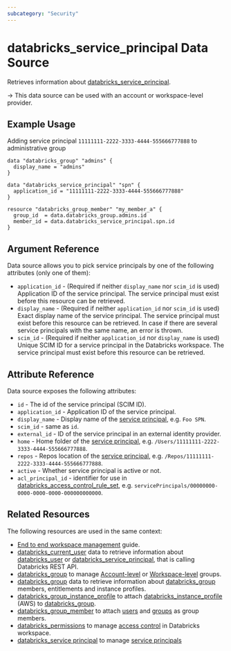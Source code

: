 ```yaml
---
subcategory: "Security"
---
```


# databricks_service_principal Data Source

Retrieves information about [databricks_service_principal](../resources/service_principal.md).

-> This data source can be used with an account or workspace-level provider.

## Example Usage

Adding service principal `11111111-2222-3333-4444-555666777888` to administrative group

```hcl
data "databricks_group" "admins" {
  display_name = "admins"
}

data "databricks_service_principal" "spn" {
  application_id = "11111111-2222-3333-4444-555666777888"
}

resource "databricks_group_member" "my_member_a" {
  group_id  = data.databricks_group.admins.id
  member_id = data.databricks_service_principal.spn.id
}
```

## Argument Reference

Data source allows you to pick service principals by one of the following attributes (only one of them):

- `application_id` - (Required if neither `display_name` nor `scim_id` is used) Application ID of the service principal. The service principal must exist before this resource can be retrieved.
- `display_name` - (Required if neither `application_id` nor `scim_id` is  used) Exact display name of the service principal. The service principal must exist before this resource can be retrieved.  In case if there are several service principals with the same name, an error is thrown.
- `scim_id` - (Required if neither `application_id` nor `display_name` is used) Unique SCIM ID for a service principal in the Databricks workspace. The service principal must exist before this resource can be retrieved.

## Attribute Reference

Data source exposes the following attributes:

- `id` - The id of the service principal (SCIM ID).
- `application_id` - Application ID of the service principal.
- `display_name` - Display name of the [service principal](../resources/service_principal.md), e.g. `Foo SPN`.
- `scim_id` - same as `id`.
- `external_id` - ID of the service principal in an external identity provider.
- `home` - Home folder of the [service principal](../resources/service_principal.md), e.g. `/Users/11111111-2222-3333-4444-555666777888`.
- `repos` - Repos location of the [service principal](../resources/service_principal.md), e.g. `/Repos/11111111-2222-3333-4444-555666777888`.
- `active` - Whether service principal is active or not.
- `acl_principal_id` - identifier for use in [databricks_access_control_rule_set](../resources/access_control_rule_set.md), e.g. `servicePrincipals/00000000-0000-0000-0000-000000000000`.

## Related Resources

The following resources are used in the same context:

- [End to end workspace management](../guides/workspace-management.md) guide.
- [databricks_current_user](current_user.md) data to retrieve information about [databricks_user](../resources/user.md) or [databricks_service_principal](../resources/service_principal.md), that is calling Databricks REST API.
- [databricks_group](../resources/group.md) to manage [Account-level](https://docs.databricks.com/aws/en/admin/users-groups/groups) or [Workspace-level](https://docs.databricks.com/aws/en/admin/users-groups/workspace-local-groups) groups.
- [databricks_group](group.md) data to retrieve information about [databricks_group](../resources/group.md) members, entitlements and instance profiles.
- [databricks_group_instance_profile](../resources/group_instance_profile.md) to attach [databricks_instance_profile](../resources/instance_profile.md) (AWS) to [databricks_group](../resources/group.md).
- [databricks_group_member](../resources/group_member.md) to attach [users](../resources/user.md) and [groups](../resources/group.md) as group members.
- [databricks_permissions](../resources/permissions.md) to manage [access control](https://docs.databricks.com/security/access-control/index.html) in Databricks workspace.
- [databricks_service principal](../resources/service_principal.md) to manage [service principals](../resources/service_principal.md)
